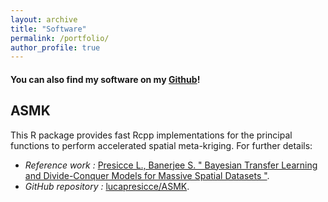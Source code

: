 ```yaml
---
layout: archive
title: "Software"
permalink: /portfolio/
author_profile: true
---
```


#### You can also find my software on my [Github](https://github.com/lucapresicce)!

## ASMK 
This R package provides fast Rcpp implementations for the principal functions to perform accelerated spatial meta-kriging. For further details: 
 *  <i>Reference work :</i> [Presicce L., Banerjee S. &quot; Bayesian Transfer Learning and Divide-Conquer Models for Massive Spatial Datasets &quot;]([https://lucapresicce.github.io/publications/](https://github.com/lucapresicce/Bayesian-Transfer-Learning-and-Divide-Conquer-Models)).
 *  <i>GitHub repository :</i> [lucapresicce/ASMK](https://github.com/lucapresicce/ASMK).


<!---  
[paper](https://www.aclweb.org/anthology/2021.hackashop-1.19.pdf) |
[slides](https://myrthereuver.github.io/talks/Slides_ArgMiningstance.pdf)  |
[poster](https://myrthereuver.github.io/talks/MattisReuver_HackathonReport%20(6).pdf) |
[code/demo](https://github.com/myrthereuver/Hackathon_MediaComments/blob/main/Hackathon_comments_script.ipynb)</sub>
--->
